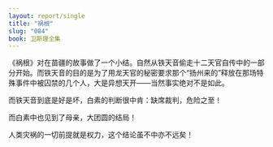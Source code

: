 ```yaml
---
layout: report/single
title: "祸根"
slug: "084"
book: 卫斯理全集
---
```

《祸根》对在苗疆的故事做了一个小结。自然从铁天音偷走十二天官自传中的一部分开始。而铁天音的目的是为了用龙天官的秘密要求那个“扬州来的”释放在那场特殊事件中被囚禁的几个人，大是异想天开——当然事实绝对不是如此。

而铁天音到底是好是坏，白素的判断很中肯：缺席裁判，危险之至！

而白素中也见到了母亲，大团圆的结局！

人类灾祸的一切前提就是权力，这个结论虽不中亦不远矣！
